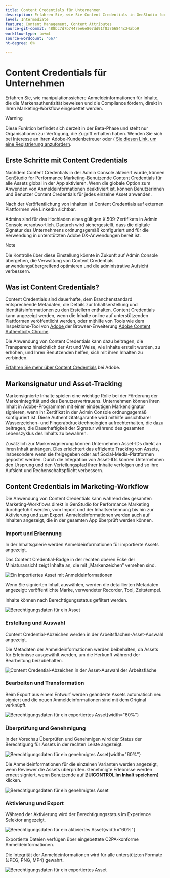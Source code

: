 ```yaml
---
title: Content Credentials für Unternehmen
description: Erfahren Sie, wie Sie Content Credentials in GenStudio for Performance Marketing anwenden und überprüfen.
level: Intermediate
feature: Content Management, Content Attributes
source-git-commit: 488bc7d7b7447ee6e807dd91f83766844c24abb9
workflow-type: tm+mt
source-wordcount: '667'
ht-degree: 0%

---
```


# Content Credentials für Unternehmen

Erfahren Sie, wie manipulationssichere Anmeldeinformationen für Inhalte, die die Markenauthentizität beweisen und die Compliance fördern, direkt in Ihren Marketing-Workflow eingebettet werden.

>[!WARNING]
>
> Diese Funktion befindet sich derzeit in der Beta-Phase und steht nur Organisationen zur Verfügung, die Zugriff erhalten haben. Wenden Sie sich bei Interesse an Ihren Adobe-Kundenbetreuer oder ([ Sie diesen Link, um eine Registrierung anzufordern](https://www.feedbackprogram.adobe.com/c/a/5aWPEOthrDv22Mf9CyekOy?source=qr).


## Erste Schritte mit Content Credentials

Nachdem Content Credentials in der Admin Console aktiviert wurde, können GenStudio for Performance Marketing-Benutzende Content Credentials für alle Assets global in der App aktivieren. Wenn die globale Option zum Anwenden von Anmeldeinformationen deaktiviert ist, können Benutzerinnen und Benutzer Content Credentials für jedes einzelne Asset anwenden.

Nach der Veröffentlichung von Inhalten ist Content Credentials auf externen Plattformen wie LinkedIn sichtbar.

Admins sind für das Hochladen eines gültigen X.509-Zertifikats in Admin Console verantwortlich. Dadurch wird sichergestellt, dass die digitale Signatur des Unternehmens ordnungsgemäß konfiguriert und für die Verwendung in unterstützten Adobe DX-Anwendungen bereit ist.

>[!NOTE]
>
>Die Kontrolle über diese Einstellung könnte in Zukunft auf Admin Console übergehen, die Verwaltung von Content Credentials anwendungsübergreifend optimieren und die administrative Aufsicht verbessern.

## Was ist Content Credentials? 

Content Credentials sind dauerhafte, dem Branchenstandard entsprechende Metadaten, die Details zur Inhaltserstellung und Identitätsinformationen zu den Erstellern enthalten. Content Credentials kann angezeigt werden, wenn die Inhalte online auf unterstützenden Plattformen veröffentlicht werden, oder mithilfe von Tools wie dem Inspektions-Tool von [Adobe ](https://contentauthenticity.adobe.com/inspect) der Browser-Erweiterung [Adobe Content Authenticity Chrome](https://helpx.adobe.com/creative-cloud/help/cai/adobe-content-authenticity-chrome-browser-extension.html).  

Die Anwendung von Content Credentials kann dazu beitragen, die Transparenz hinsichtlich der Art und Weise, wie Inhalte erstellt wurden, zu erhöhen, und Ihren Benutzenden helfen, sich mit ihren Inhalten zu verbinden.

[Erfahren Sie mehr über Content Credentials](https://helpx.adobe.com/de/creative-cloud/help/content-credentials.html) bei Adobe.

## Markensignatur und Asset-Tracking

Markensignierte Inhalte spielen eine wichtige Rolle bei der Förderung der Markenintegrität und des Benutzervertrauens. Unternehmen können ihren Inhalt in Adobe-Programmen mit einer eindeutigen Markensignatur signieren, wenn ihr Zertifikat in der Admin Console ordnungsgemäß konfiguriert ist. Diese Authentizitätsgarantie wird mithilfe unsichtbarer Wasserzeichen- und Fingerabdrucktechnologien aufrechterhalten, die dazu beitragen, die Dauerhaftigkeit der Signatur während des gesamten Lebenszyklus des Inhalts zu bewahren.

Zusätzlich zur Markensignierung können Unternehmen Asset-IDs direkt an ihren Inhalt anhängen. Dies erleichtert das effiziente Tracking von Assets, insbesondere wenn sie freigegeben oder auf Social-Media-Plattformen gepostet werden. Durch die Integration von Asset-IDs können Unternehmen den Ursprung und den Verteilungspfad ihrer Inhalte verfolgen und so ihre Aufsicht und Rechenschaftspflicht verbessern.

## Content Credentials im Marketing-Workflow

Die Anwendung von Content Credentials kann während des gesamten Marketing-Workflows direkt in GenStudio for Performance Marketing durchgeführt werden, vom Import und der Inhaltserkennung bis hin zur Aktivierung und zum Export. Anmeldeinformationen werden auch auf Inhalten angezeigt, die in der gesamten App überprüft werden können.

### Import und Erkennung

In der Inhaltsgalerie werden Anmeldeinformationen für importierte Assets angezeigt.

Das Content Credential-Badge in der rechten oberen Ecke der Miniaturansicht zeigt Inhalte an, die mit „Markenzeichen“ versehen sind.

![Ein importiertes Asset mit Anmeldeinformationen](./images/import-discovery1.png)

Wenn Sie signierten Inhalt auswählen, werden die detaillierten Metadaten angezeigt: veröffentlichte Marke, verwendeter Recorder, Tool, Zeitstempel.

Inhalte können nach Berechtigungsstatus gefiltert werden.

![Berechtigungsdaten für ein Asset](./images/import-discovery2.jpg)

### Erstellung und Auswahl

Content Credential-Abzeichen werden in der Arbeitsflächen-Asset-Auswahl angezeigt.

Die Metadaten der Anmeldeinformationen werden beibehalten, da Assets für Erlebnisse ausgewählt werden, um die Herkunft während der Bearbeitung beizubehalten.

![Content Credential-Abzeichen in der Asset-Auswahl der Arbeitsfläche](./images/creation-selection1.png)

### Bearbeiten und Transformation

Beim Export aus einem Entwurf werden geänderte Assets automatisch neu signiert und die neuen Anmeldeinformationen sind mit dem Original verknüpft.

![Berechtigungsdaten für ein exportiertes Asset](./images/edit-and-transformation1.png){width="60%"}

### Überprüfung und Genehmigung

In der Vorschau Überprüfen und Genehmigen wird der Status der Berechtigung für Assets in der rechten Leiste angezeigt.

![Berechtigungsdaten für ein genehmigtes Asset](./images/review-and-approve1.png){width="60%"}

Die Anmeldeinformationen für die einzelnen Varianten werden angezeigt, wenn Reviewer die Assets überprüfen. Genehmigte Erlebnisse werden erneut signiert, wenn Benutzende auf **[!UICONTROL Im Inhalt speichern]** klicken.

![Berechtigungsdaten für ein genehmigtes Asset](./images/review-and-approve2.png)

### Aktivierung und Export

Während der Aktivierung wird der Berechtigungsstatus im Experience Selektor angezeigt.

![Berechtigungsdaten für ein aktiviertes Asset](./images/activate-export1.png){width="60%"}

Exportierte Dateien verfügen über eingebettete C2PA-konforme Anmeldeinformationen.

Die Integrität der Anmeldeinformationen wird für alle unterstützten Formate (JPEG, PNG, MP4) gewahrt.

![Berechtigungsdaten für ein exportiertes Asset](./images/activate-export2.png)

